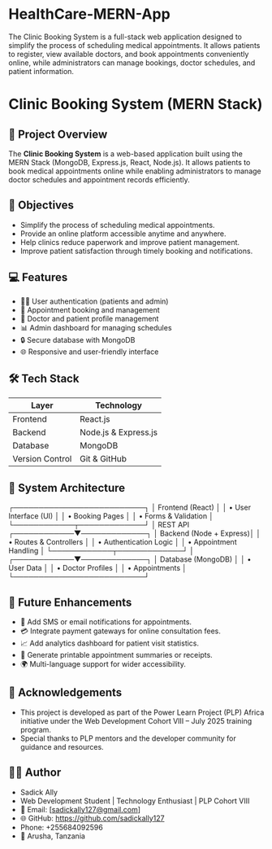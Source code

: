 # HealthCare-MERN-App
The Clinic Booking System is a full-stack web application designed to simplify the process of scheduling medical appointments. It allows patients to register, view available doctors, and book appointments conveniently online, while administrators can manage bookings, doctor schedules, and patient information.

# Clinic Booking System (MERN Stack)

## 🏥 Project Overview
The **Clinic Booking System** is a web-based application built using the MERN Stack (MongoDB, Express.js, React, Node.js). It allows patients to book medical appointments online while enabling administrators to manage doctor schedules and appointment records efficiently.

## 🎯 Objectives
- Simplify the process of scheduling medical appointments.
- Provide an online platform accessible anytime and anywhere.
- Help clinics reduce paperwork and improve patient management.
- Improve patient satisfaction through timely booking and notifications.

## 💻 Features
- 🧑‍⚕️ User authentication (patients and admin)
- 📅 Appointment booking and management
- 🧾 Doctor and patient profile management
- 📊 Admin dashboard for managing schedules
- 🔒 Secure database with MongoDB
- 🌐 Responsive and user-friendly interface

## 🛠️ Tech Stack
| Layer | Technology |
|-------|-------------|
| Frontend | React.js |
| Backend | Node.js & Express.js |
| Database | MongoDB |
| Version Control | Git & GitHub |

## 🧩 System Architecture
┌──────────────────────────┐
│ Frontend (React) │
│ • User Interface (UI) │
│ • Booking Pages │
│ • Forms & Validation │
└────────────┬─────────────┘
│ REST API
┌────────────▼─────────────┐
│ Backend (Node + Express)│
│ • Routes & Controllers │
│ • Authentication Logic │
│ • Appointment Handling │
└────────────┬─────────────┘
│
┌────────────▼─────────────┐
│ Database (MongoDB) │
│ • User Data │
│ • Doctor Profiles │
│ • Appointments │
└──────────────────────────┘

## 🧠 Future Enhancements
- 📱 Add SMS or email notifications for appointments.
- 💳 Integrate payment gateways for online consultation fees.
- 📈 Add analytics dashboard for patient visit statistics.
- 🧾 Generate printable appointment summaries or receipts.
- 🌍 Multi-language support for wider accessibility.

## 🤝 Acknowledgements
- This project is developed as part of the Power Learn Project (PLP) Africa initiative under the
Web Development Cohort VIII – July 2025 training program.
- Special thanks to PLP mentors and the developer community for guidance and resources.


## 👨‍💻 Author
- Sadick Ally
- Web Development Student | Technology Enthusiast | PLP Cohort VIII
- 📧 Email: [sadickally127@gmail.com]
- 🌐 GitHub: https://github.com/sadickally127
-  Phone: +255684092596
- 📍 Arusha, Tanzania